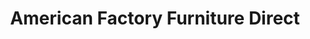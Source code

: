 ---
title: "American Factory Furniture Direct"
url: /indianapolis/american-factory-furniture-direct/
shop: Möbel
---